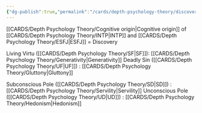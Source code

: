 ```yaml
---
{"dg-publish":true,"permalink":"/cards/depth-psychology-theory/discovery/","created":"2022-12-31T17:42:57.181+01:00","updated":"2023-02-18T16:06:49.369+01:00"}
---
```



[[CARDS/Depth Psychology Theory/Cognitive origin\|Cognitive origin]] of [[CARDS/Depth Psychology Theory/INTP\|INTP]] and [[CARDS/Depth Psychology Theory/ESFJ\|ESFJ]] = Discovery

Living Virtu ([[CARDS/Depth Psychology Theory/SF\|SF]]): [[CARDS/Depth Psychology Theory/Generativity\|Generativity]]
Deadly Sin ([[CARDS/Depth Psychology Theory/UF\|UF]]) : [[CARDS/Depth Psychology Theory/Gluttony\|Gluttony]] 

Subconscious Pole ([[CARDS/Depth Psychology Theory/SD\|SD]]) : [[CARDS/Depth Psychology Theory/Servility\|Servility]]
Unconscious Pole ([[CARDS/Depth Psychology Theory/UD\|UD]]) : [[CARDS/Depth Psychology Theory/Hedonism\|Hedonism]]
